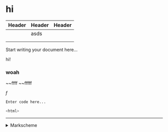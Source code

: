 # hi

| Header | Header | Header | 
| --- | --- | --- | 
|  | asds |  | 
|  |  |  | 
|  |  |  | 

Start writing your document here...

hi!
### woah

~~ffff
~~fffff

$f$​

```f
Enter code here...
```

```f
<html>
```


---

<details>
<summary>Markscheme</summary>
Enter markscheme details here...
$f$​
```f
Enter code here...f
```
| Header | Header | 
| --- | --- | 
|  |  | 
|  |  | 
|  |  | 
|  | fff |
</details>
